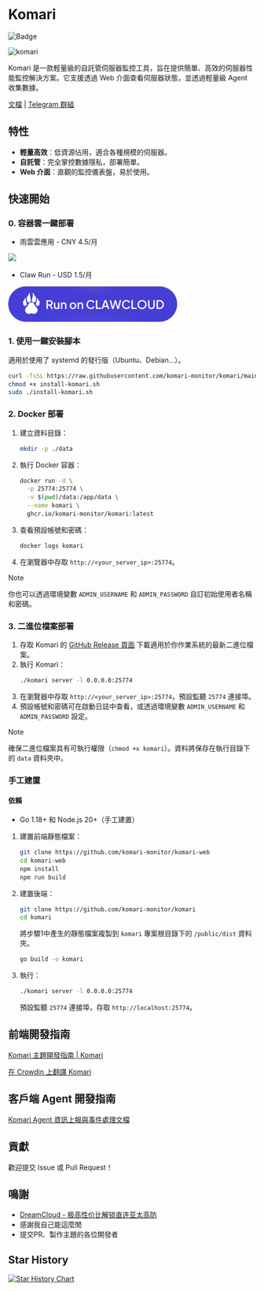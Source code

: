 
# Komari 
![Badge](https://hitscounter.dev/api/hit?url=https%3A%2F%2Fgithub.com%2Fkomari-monitor%2Fkomari&label=&icon=github&color=%23a370f7&message=&style=flat&tz=UTC)

![komari](https://socialify.git.ci/komari-monitor/komari/image?description=1&font=Inter&forks=1&issues=1&language=1&logo=https%3A%2F%2Fraw.githubusercontent.com%2Fkomari-monitor%2Fkomari-web%2Fd54ce1288df41ead08aa19f8700186e68028a889%2Fpublic%2Ffavicon.png&name=1&owner=1&pattern=Plus&pulls=1&stargazers=1&theme=Auto)

Komari 是一款輕量級的自託管伺服器監控工具，旨在提供簡單、高效的伺服器性能監控解決方案。它支援透過 Web 介面查看伺服器狀態，並透過輕量級 Agent 收集數據。

[文檔](https://komari-document.pages.dev/) | [Telegram 群組](https://t.me/komari_monitor)

## 特性
- **輕量高效**：低資源佔用，適合各種規模的伺服器。
- **自託管**：完全掌控數據隱私，部署簡單。
- **Web 介面**：直觀的監控儀表盤，易於使用。

## 快速開始

### 0. 容器雲一鍵部署

- 雨雲雲應用 - CNY 4.5/月 

[![](https://rainyun-apps.cn-nb1.rains3.com/materials/deploy-on-rainyun-cn.svg)](https://app.rainyun.com/apps/rca/store/6780/NzYxNzAz_) 

- Claw Run - USD 1.5/月

[![](https://raw.githubusercontent.com/ClawCloud/Run-Template/refs/heads/main/Run-on-ClawCloud.svg)](https://template.run.claw.cloud/?openapp=system-fastdeploy%3FtemplateName%3Dkomari)

### 1. 使用一鍵安裝腳本
適用於使用了 systemd 的發行版（Ubuntu、Debian...）。
```bash
curl -fsSL https://raw.githubusercontent.com/komari-monitor/komari/main/install-komari.sh -o install-komari.sh
chmod +x install-komari.sh
sudo ./install-komari.sh
```

### 2. Docker 部署
1. 建立資料目錄：
   ```bash
   mkdir -p ./data
   ```
2. 執行 Docker 容器：
   ```bash
   docker run -d \
     -p 25774:25774 \
     -v $(pwd)/data:/app/data \
     --name komari \
     ghcr.io/komari-monitor/komari:latest
   ```
3. 查看預設帳號和密碼：
   ```bash
   docker logs komari
   ```
4. 在瀏覽器中存取 `http://<your_server_ip>:25774`。

> [!NOTE]
> 你也可以透過環境變數 `ADMIN_USERNAME` 和 `ADMIN_PASSWORD` 自訂初始使用者名稱和密碼。

### 3. 二進位檔案部署
1. 存取 Komari 的 [GitHub Release 頁面](https://github.com/komari-monitor/komari/releases) 下載適用於你作業系統的最新二進位檔案。
2. 執行 Komari：
   ```bash
   ./komari server -l 0.0.0.0:25774
   ```
3. 在瀏覽器中存取 `http://<your_server_ip>:25774`，預設監聽 `25774` 連接埠。
4. 預設帳號和密碼可在啟動日誌中查看，或透過環境變數 `ADMIN_USERNAME` 和 `ADMIN_PASSWORD` 設定。

> [!NOTE]
> 確保二進位檔案具有可執行權限（`chmod +x komari`）。資料將保存在執行目錄下的 `data` 資料夾中。


### 手工建置

#### 依賴

- Go 1.18+ 和 Node.js 20+（手工建置）

1. 建置前端靜態檔案：
   ```bash
   git clone https://github.com/komari-monitor/komari-web
   cd komari-web
   npm install
   npm run build
   ```
2. 建置後端：
   ```bash
   git clone https://github.com/komari-monitor/komari
   cd komari
   ```
   將步驟1中產生的靜態檔案複製到 `komari` 專案根目錄下的 `/public/dist` 資料夾。
   ```bash 
   go build -o komari
   ```
4. 執行：
   ```bash
   ./komari server -l 0.0.0.0:25774
   ```
   預設監聽 `25774` 連接埠，存取 `http://localhost:25774`。

## 前端開發指南
[Komari 主題開發指南 | Komari](https://komari-document.pages.dev/dev/theme.html)

[在 Crowdin 上翻譯 Komari](https://crowdin.com/project/komari/invite?h=cd051bf172c9a9f7f1360e87ffb521692507706)

## 客戶端 Agent 開發指南
[Komari Agent 資訊上報與事件處理文檔](https://komari-document.pages.dev/dev/agent.html)

## 貢獻
歡迎提交 Issue 或 Pull Request！

## 鳴謝
 - [DreamCloud - 极高性价比解锁直连亚太高防](https://as211392.com/)
 - 感謝我自己能這麼閒
 - 提交PR、製作主題的各位開發者

## Star History

[![Star History Chart](https://api.star-history.com/svg?repos=komari-monitor/komari&type=Date)](https://www.star-history.com/#komari-monitor/komari&Date)

